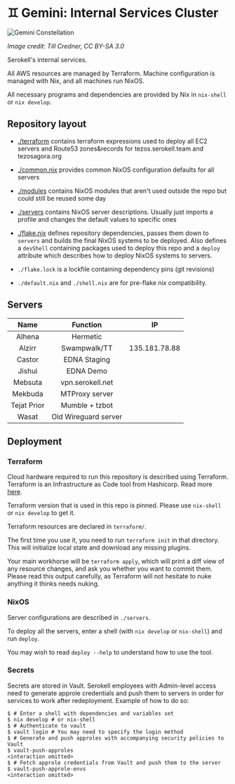 # ♊ Gemini: Internal Services Cluster

![Gemini Constellation](https://upload.wikimedia.org/wikipedia/commons/d/d1/GeminiCC.jpg)

_Image credit: Till Credner, CC BY-SA 3.0_

Serokell's internal services.

All AWS resources are managed by Terraform. Machine configuration is managed
with Nix, and all machines run NixOS.

All necessary programs and dependencies are provided by Nix in `nix-shell` or `nix develop`.

## Repository layout

- [./terraform](./terraform) contains terraform expressions used to deploy
  all EC2 servers and Route53 zones&records for tezos.serokell.team and tezosagora.org

- [./common.nix](./common.nix) provides common NixOS configuration defaults
  for all servers

- [./modules](./modules) contains NixOS modules that aren't used outside
  the repo but could still be reused some day

- [./servers](./servers) contains NixOS server descriptions. Usually just
  imports a profile and changes the default values to specific ones

- [./flake.nix](./flake.nix) defines repository dependencies, passes them
  down to `servers` and builds the final NixOS systems to be deployed. Also
  defines a `devShell` containing packages used to deploy this repo and a
  `deploy` attribute which describes how to deploy NixOS systems to servers.

- `./flake.lock` is a lockfile containing dependency pins (git revisions)
- `./default.nix` and `./shell.nix` are for pre-flake nix compatibility.

## Servers

| Name        | Function              | IP            |
| :---------: | :-------------------: | :-----------: |
| Alhena      | Hermetic              |               |
| Alzirr      | Swampwalk/TT          | 135.181.78.88 |
| Castor      | EDNA Staging          |               |
| Jishui      | EDNA Demo             |               |
| Mebsuta     | vpn.serokell.net      |               |
| Mekbuda     | MTProxy server        |               |
| Tejat Prior | Mumble + tzbot        |               |
| Wasat       | Old Wireguard server  |               |

<!-- Don't forget to add the servers on https://www.notion.so/serokell/Server-Naming-Scheme-c189819000164fb090377c75e4ce7da6 -->

## Deployment

### Terraform

Cloud hardware required to run this repository is described using Terraform.
Terraform is an Infrastructure as Code tool from Hashicorp. Read more [here](https://www.terraform.io/).

Terraform version that is used in this repo is pinned. Please use `nix-shell`
or `nix develop` to get it.

Terraform resources are declared in `terraform/`.

The first time you use it, you need to run `terraform init` in that directory.
This will initialize local state and download any missing plugins.

Your main workhorse will be `terraform apply`, which will print a diff view of
any resource changes, and ask you whether you want to commit them. Please read
this output carefully, as Terraform will not hesitate to nuke anything it thinks
needs nuking.

### NixOS

Server configurations are described in `./servers`.

To deploy all the servers, enter a shell (with `nix develop` or `nix-shell`)
and run `deploy`.

You may wish to read `deploy --help` to understand how to use the tool.

### Secrets

Secrets are stored in Vault. Serokell employees with Admin-level access
need to generate approle credentials and push them to servers in order
for services to work after redeployment. Example of how to do so:

```
$ # Enter a shell with dependencies and variables set
$ nix develop # or nix-shell
$ # Authenticate to vault
$ vault login # You may need to specify the login method
$ # Generate and push approles with accompanying security policies to Vault
$ vault-push-approles
<interaction omitted>
$ # Fetch approle credentials from Vault and push them to the server
$ vault-push-approle-envs
<interaction omitted>
```
